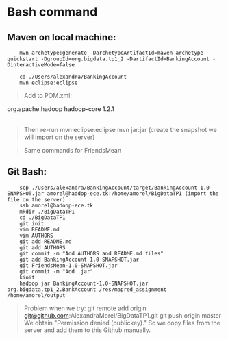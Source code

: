 # Bash command

## Maven on local machine:
        mvn archetype:generate -DarchetypeArtifactId=maven-archetype-quickstart -DgroupId=org.bigdata.tp1_2 -DartifactId=BankingAccount -DinteractiveMode=false

        cd ./Users/alexandra/BankingAccount
        mvn eclipse:eclipse

> Add to POM.xml:
<table>
        <dependency>
                <groupId>org.apache.hadoop</groupId>
                <artifactId>hadoop-core</artifactId>
                <version>1.2.1</version>
        </dependency>
</table>

> Then re-run
        mvn eclipse:eclipse
        mvn jar:jar (create the snapshot we will import on the server)

> Same commands for FriendsMean

## Git Bash:
        scp ./Users/alexandra/BankingAccount/target/BankingAccount-1.0-SNAPSHOT.jar amorel@haddop-ece.tk:/home/amorel/BigDataTP1 (import the file on the server)
        ssh amorel@hadoop-ece.tk
        mkdir ./BigDataTP1
        cd ./BigDataTP1
        git init
        vim README.md
        vim AUTHORS
        git add README.md
        git add AUTHORS
        git commit -m "Add AUTHORS and README.md files"
        git add BankingAccount-1.0-SNAPSHOT.jar
        git FriendsMean-1.0-SNAPSHOT.jar
        git commit -m "Add .jar"
        kinit
        hadoop jar BankingAccount-1.0-SNAPSHOT.jar org.bigdata.tp1_2.BankAccount /res/mapred_assignment /home/amorel/output

> Problem when we try:
        git remote add origin git@github.com:AlexandraMorel/BigDataTP1.git
        git push origin master
> We obtain "Permission denied (publickey)."
> So we copy files from the server and add them to this Github manually.
